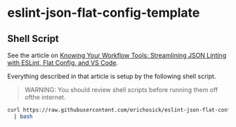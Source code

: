# eslint-json-flat-config-template

## Shell Script

See the article on [Knowing Your Workflow Tools: Streamlining JSON Linting with ESLint, Flat Config, and VS Code](https://medium.com/full-stack-architecture/knowing-your-workflow-tools-streamlining-json-linting-with-eslint-flat-config-and-vs-code-65f7173e9cc8).

Everything described in that article is setup by the following shell script.

> WARNING: You should review shell scripts before running them off ofthe internet.

```bash
curl https://raw.githubusercontent.com/erichosick/eslint-json-flat-config-template/main/eslint-json-flat-config-template.sh \
  | bash
```